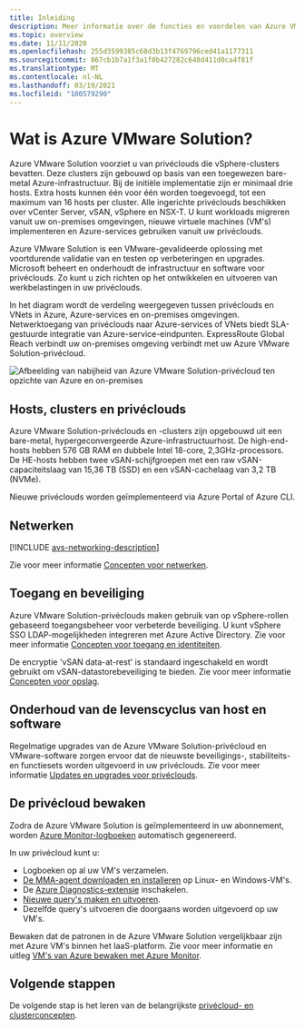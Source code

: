 ```yaml
---
title: Inleiding
description: Meer informatie over de functies en voordelen van Azure VMware Solution voor het implementeren en beheren van VMware-workloads in Azure.
ms.topic: overview
ms.date: 11/11/2020
ms.openlocfilehash: 255d3599385c60d3b13f4769796ced41a1177311
ms.sourcegitcommit: 867cb1b7a1f3a1f0b427282c648d411d0ca4f81f
ms.translationtype: MT
ms.contentlocale: nl-NL
ms.lasthandoff: 03/19/2021
ms.locfileid: "100579290"
---
```

# <a name="what-is-azure-vmware-solution"></a>Wat is Azure VMware Solution?

Azure VMware Solution voorziet u van privéclouds die vSphere-clusters bevatten. Deze clusters zijn gebouwd op basis van een toegewezen bare-metal Azure-infrastructuur. Bij de initiële implementatie zijn er minimaal drie hosts. Extra hosts kunnen één voor één worden toegevoegd, tot een maximum van 16 hosts per cluster.  Alle ingerichte privéclouds beschikken over vCenter Server, vSAN, vSphere en NSX-T. U kunt workloads migreren vanuit uw on-premises omgevingen, nieuwe virtuele machines (VM's) implementeren en Azure-services gebruiken vanuit uw privéclouds.

Azure VMware Solution is een VMware-gevalideerde oplossing met voortdurende validatie van en testen op verbeteringen en upgrades. Microsoft beheert en onderhoudt de infrastructuur en software voor privéclouds. Zo kunt u zich richten op het ontwikkelen en uitvoeren van werkbelastingen in uw privéclouds. 

In het diagram wordt de verdeling weergegeven tussen privéclouds en VNets in Azure, Azure-services en on-premises omgevingen. Netwerktoegang van privéclouds naar Azure-services of VNets biedt SLA-gestuurde integratie van Azure-service-eindpunten. ExpressRoute Global Reach verbindt uw on-premises omgeving verbindt met uw Azure VMware Solution-privécloud. 

![Afbeelding van nabijheid van Azure VMware Solution-privécloud ten opzichte van Azure en on-premises](./media/adjacency-overview-drawing-final.png)

## <a name="hosts-clusters-and-private-clouds"></a>Hosts, clusters en privéclouds

Azure VMware Solution-privéclouds en -clusters zijn opgebouwd uit een bare-metal, hypergeconvergeerde Azure-infrastructuurhost. De high-end-hosts hebben 576 GB RAM en dubbele Intel 18-core, 2,3GHz-processors. De HE-hosts hebben twee vSAN-schijfgroepen met een raw vSAN-capaciteitslaag van 15,36 TB (SSD) en een vSAN-cachelaag van 3,2 TB (NVMe).

Nieuwe privéclouds worden geïmplementeerd via Azure Portal of Azure CLI.

## <a name="networking"></a>Netwerken

[!INCLUDE [avs-networking-description](includes/azure-vmware-solution-networking-description.md)]

Zie voor meer informatie [Concepten voor netwerken](concepts-networking.md).

## <a name="access-and-security"></a>Toegang en beveiliging

Azure VMware Solution-privéclouds maken gebruik van op vSphere-rollen gebaseerd toegangsbeheer voor verbeterde beveiliging. U kunt vSphere SSO LDAP-mogelijkheden integreren met Azure Active Directory. Zie voor meer informatie [Concepten voor toegang en identiteiten](concepts-identity.md).  

De encryptie 'vSAN data-at-rest' is standaard ingeschakeld en wordt gebruikt om vSAN-datastorebeveiliging te bieden. Zie voor meer informatie [Concepten voor opslag](concepts-storage.md).

## <a name="host-and-software-lifecycle-maintenance"></a>Onderhoud van de levenscyclus van host en software

Regelmatige upgrades van de Azure VMware Solution-privécloud en VMware-software zorgen ervoor dat de nieuwste beveiligings-, stabiliteits- en functiesets worden uitgevoerd in uw privéclouds. Zie voor meer informatie [Updates en upgrades voor privéclouds](concepts-upgrades.md).

## <a name="monitoring-your-private-cloud"></a>De privécloud bewaken

Zodra de Azure VMware Solution is geïmplementeerd in uw abonnement, worden [Azure Monitor-logboeken](../azure-monitor/overview.md) automatisch gegenereerd. 

In uw privécloud kunt u:
- Logboeken op al uw VM's verzamelen.
- [De MMA-agent downloaden en installeren](../azure-monitor/agents/log-analytics-agent.md#installation-options) op Linux- en Windows-VM's.
- De [Azure Diagnostics-extensie](../azure-monitor/agents/diagnostics-extension-overview.md) inschakelen.
- [Nieuwe query's maken en uitvoeren](../azure-monitor/logs/data-platform-logs.md#log-queries).
- Dezelfde query's uitvoeren die doorgaans worden uitgevoerd op uw VM's.

Bewaken dat de patronen in de Azure VMware Solution vergelijkbaar zijn met Azure VM's binnen het IaaS-platform. Zie voor meer informatie en uitleg [VM's van Azure bewaken met Azure Monitor](../azure-monitor/vm/monitor-vm-azure.md).

## <a name="next-steps"></a>Volgende stappen

De volgende stap is het leren van de belangrijkste [privécloud- en clusterconcepten](concepts-private-clouds-clusters.md).

<!-- LINKS - external -->

<!-- LINKS - internal -->
[concepts-private-clouds-clusters]: ./concepts-private-clouds-clusters.md

